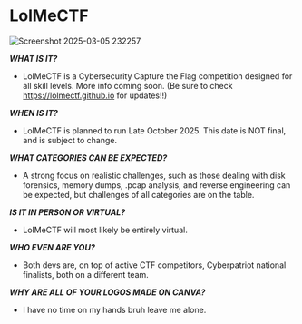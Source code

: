 # LolMeCTF


![Screenshot 2025-03-05 232257](https://github.com/user-attachments/assets/f3db8c41-6eb5-4001-8a4d-f146da2d3be1)

***WHAT IS IT?***
- LolMeCTF is a Cybersecurity Capture the Flag competition designed for all skill levels. More info coming soon. (Be sure to check https://lolmectf.github.io for updates!!)

***WHEN IS IT?***
- LolMeCTF is planned to run Late October 2025. This date is NOT final, and is subject to change.

***WHAT CATEGORIES CAN BE EXPECTED?***
- A strong focus on realistic challenges, such as those dealing with disk forensics, memory dumps, .pcap analysis, and reverse engineering can be expected, but challenges of all categories are on the table.

***IS IT IN PERSON OR VIRTUAL?***
- LolMeCTF will most likely be entirely virtual.

***WHO EVEN ARE YOU?***
- Both devs are, on top of active CTF competitors, Cyberpatriot national finalists, both on a different team.

***WHY ARE ALL OF YOUR LOGOS MADE ON CANVA?***
- I have no time on my hands bruh leave me alone.
